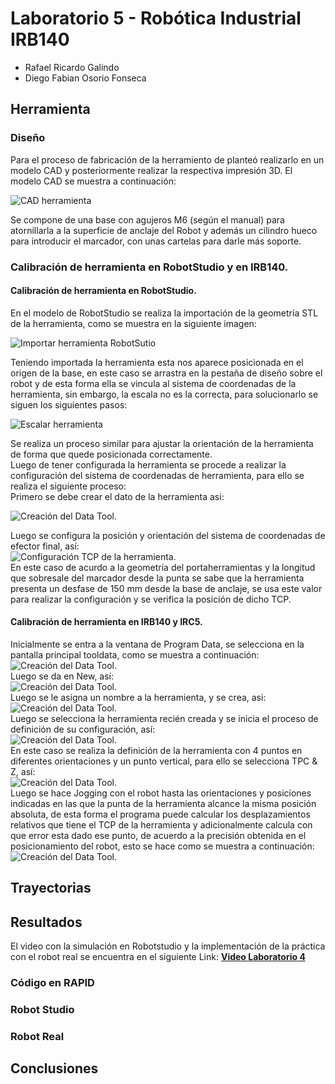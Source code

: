 # Laboratorio 5 - Robótica Industrial IRB140 
- Rafael Ricardo Galindo
- Diego Fabian Osorio Fonseca

## Herramienta

### Diseño

Para el proceso de fabricación de la herramiento de planteó realizarlo en un modelo CAD y posteriormente realizar la respectiva impresión 3D. El modelo CAD se muestra a continuación:

![CAD herramienta](/imagenes/Porta_marcador.PNG)

Se compone de una base con agujeros M6 (según el manual) para atornillarla a la superficie de anclaje del Robot y además un cilindro hueco para introducir el marcador, con unas cartelas para darle más soporte.


### Calibración de herramienta en RobotStudio y en IRB140.  
#### Calibración de herramienta en RobotStudio.  
En el modelo de RobotStudio se realiza la importación de la geometría STL de la herramienta, como se muestra en la siguiente imagen:  

![Importar herramienta RobotSutio](/imagenes/Imp_Tool.jpg)   

Teniendo importada la herramienta esta nos aparece posicionada en el origen de la base, en este caso se arrastra en la pestaña de diseño sobre el robot y de esta forma ella se vincula al sistema de coordenadas de la herramienta, sin embargo, la escala no es la correcta, para solucionarlo se siguen los siguientes pasos:

![Escalar herramienta](/imagenes/Tool_Scale.jpg)    

Se realiza un proceso similar para ajustar la orientación de la herramienta de forma que quede posicionada correctamente.  
Luego de tener configurada la herramienta se procede a realizar la configuración del sistema de coordenadas de herramienta, para ello se realiza el siguiente proceso:  
Primero se debe crear el dato de la herramienta asi:  

![Creación del Data Tool.](/imagenes/Tool_Create.jpg)   

Luego se configura la posición y orientación del sistema de coordenadas de efector final, así:  
![Configuración TCP de la herramienta.](/imagenes/Tool_Config.jpg)   
En este caso de acurdo a la geometría del portaherramientas y la longitud que sobresale del marcador desde la punta se sabe que la herramienta presenta un desfase de 150 mm desde la base de anclaje, se usa este valor para realizar la configuración y se verifica la posición de dicho TCP.  
#### Calibración de herramienta en IRB140 y IRC5.  
Inicialmente se entra a la ventana de Program Data, se selecciona en la pantalla principal tooldata, como se muestra a continuación:  
![Creación del Data Tool.](/imagenes/ToolData.jpg)   
Luego se da en New, así:  
![Creación del Data Tool.](/imagenes/NewTool.jpg)   
Luego se le asigna un nombre a la herramienta, y se crea, asi:   
![Creación del Data Tool.](/imagenes/NameTool.jpg)   
Luego se selecciona la herramienta recién creada y se inicia el proceso de definición de su configuración, así:  
![Creación del Data Tool.](/imagenes/DefineTool.jpg)   
En este caso se realiza la definición de la herramienta con 4 puntos en diferentes orientaciones y un punto vertical, para ello se selecciona TPC & Z, así:  
![Creación del Data Tool.](/imagenes/TCPZ.jpg)   
Luego se hace Jogging con el robot hasta las orientaciones y posiciones indicadas en las que la punta de la herramienta alcance la misma posición absoluta, de esta forma el programa puede calcular los desplazamientos relativos que tiene el TCP de la herramienta y adicionalmente calcula con que error esta dado ese punto, de acuerdo a la precisión obtenida en el posicionamiento del robot, esto se hace como se muestra a continuación:   
![Creación del Data Tool.](/imagenes/ModifyTool.jpg)   


## Trayectorias


## Resultados

El video con la simulación en Robotstudio y la implementación de la práctica con el robot real se encuentra en el siguiente Link:  **[Video Laboratorio 4](https://youtu.be/RAd8DfRgSsY)**


### Código en RAPID

### Robot Studio

### Robot Real

## Conclusiones
